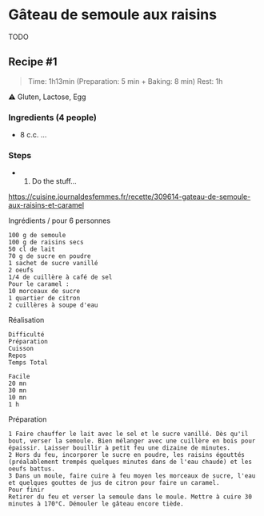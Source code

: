 # Gâteau de semoule aux raisins

TODO
## Recipe #1

> Time: 1h13min (Preparation: 5 min + Baking: 8 min)
> Rest: 1h 

:warning: Gluten, Lactose, Egg

### Ingredients (4 people)

- 8 c.c. ...

### Steps

- 1. Do the stuff...


https://cuisine.journaldesfemmes.fr/recette/309614-gateau-de-semoule-aux-raisins-et-caramel

 Ingrédients / pour 6 personnes

    100 g de semoule
    100 g de raisins secs
    50 cl de lait
    70 g de sucre en poudre
    1 sachet de sucre vanillé
    2 oeufs
    1/4 de cuillère à café de sel
    Pour le caramel :
    10 morceaux de sucre
    1 quartier de citron
    2 cuillères à soupe d'eau

 Réalisation

    Difficulté
    Préparation
    Cuisson
    Repos
    Temps Total

    Facile
    20 mn
    30 mn
    10 mn
    1 h

 Préparation

    1 Faire chauffer le lait avec le sel et le sucre vanillé. Dès qu'il bout, verser la semoule. Bien mélanger avec une cuillère en bois pour épaissir. Laisser bouillir à petit feu une dizaine de minutes.
    2 Hors du feu, incorporer le sucre en poudre, les raisins égouttés (préalablement trempés quelques minutes dans de l'eau chaude) et les oeufs battus.
    3 Dans un moule, faire cuire à feu moyen les morceaux de sucre, l'eau et quelques gouttes de jus de citron pour faire un caramel.
    Pour finir
    Retirer du feu et verser la semoule dans le moule. Mettre à cuire 30 minutes à 170°C. Démouler le gâteau encore tiède.
